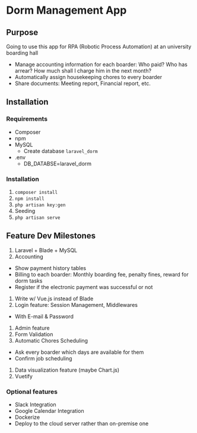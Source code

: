 # Dorm Management App

## Purpose

Going to use this app for RPA (Robotic Process Automation) at an university boarding hall

- Manage accounting information for each boarder: Who paid? Who has arrear? How much shall I charge him in the next month?
- Automatically assign housekeeping chores to every boarder
- Share documents: Meeting report, Financial report, etc.

## Installation

### Requirements

- Composer
- npm
- MySQL
  - Create database `laravel_dorm`
- .env
  - DB_DATABSE=laravel_dorm

### Installation

1. `composer install`
1. `npm install`
1. `php artisan key:gen`
1. Seeding
1. `php artisan serve`

## Feature Dev Milestones

1. Laravel + Blade + MySQL
1. Accounting
  - Show payment history tables
  - Billing to each boarder: Monthly boarding fee, penalty fines, reward for dorm tasks
  - Register if the electronic payment was successful or not
1. Write w/ Vue.js instead of Blade
1. Login feature: Session Management, Middlewares
  - With E-mail & Password
1. Admin feature
1. Form Validation
1. Automatic Chores Scheduling
  - Ask every boarder which days are available for them
  - Confirm job scheduling
1. Data visualization feature (maybe Chart.js)
1. Vuetify

### Optional features
- Slack Integration
- Google Calendar Integration
- Dockerize
- Deploy to the cloud server rather than on-premise one